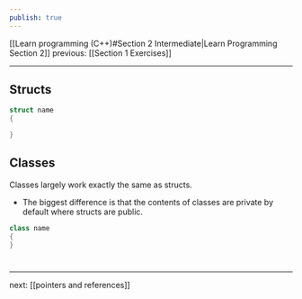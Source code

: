 ```yaml
---
publish: true
---
```

[[Learn programming (C++)#Section 2 Intermediate|Learn Programming Section 2]]  previous: [[Section 1 Exercises]]   

---
## Structs

```cpp
struct name
{

}
```


## Classes
Classes largely work exactly the same as structs. 

- The biggest difference is that the contents of classes are private by default where structs are public. 



```cpp
class name
{
}
```

#
---
next: [[pointers and references]] 
